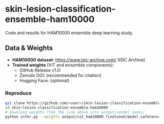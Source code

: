 # skin-lesion-classification-ensemble-ham10000
Code and results for HAM10000 ensemble deep learning study.
## Data & Weights
- **HAM10000 dataset**: https://www.isic-archive.com/ (ISIC Archive)
- **Trained weights** (ViT and ensemble components):
  - GitHub Release v1.0: <link>
  - Zenodo DOI: <doi link>  (recommended for citation)
  - Hugging Face: <hf link> (optional)

### Reproduce
```bash
git clone https://github.com/<user>/skin-lesion-classification-ensemble-ham10000.git
cd skin-lesion-classification-ensemble-ham10000
# Download weights from the link above into output/<model_name>/
python infer.py --weights output/vit_ham10000_finetuned/model.safetensors
